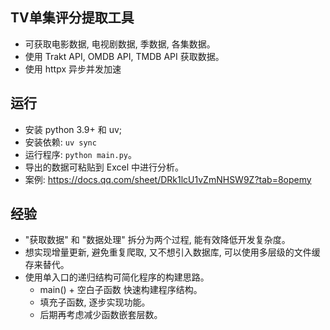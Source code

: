 ## TV单集评分提取工具

- 可获取电影数据, 电视剧数据, 季数据, 各集数据。
- 使用 Trakt API, OMDB API, TMDB API 获取数据。
- 使用 httpx 异步并发加速

## 运行

- 安装 python 3.9+ 和 uv;
- 安装依赖: `uv sync`
- 运行程序: `python main.py`。
- 导出的数据可粘贴到 Excel 中进行分析。
- 案例: https://docs.qq.com/sheet/DRk1lcU1vZmNHSW9Z?tab=8opemy

## 经验

- "获取数据" 和 "数据处理" 拆分为两个过程, 能有效降低开发复杂度。
- 想实现增量更新, 避免重复爬取, 又不想引入数据库, 可以使用多层级的文件缓存来替代。
- 使用单入口的递归结构可简化程序的构建思路。
    - main() + 空白子函数 快速构建程序结构。
    - 填充子函数, 逐步实现功能。
    - 后期再考虑减少函数嵌套层数。